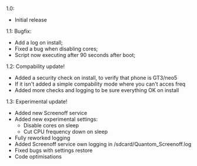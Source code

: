 1.0:
- Initial release

1.1: Bugfix:
- Add a log on install;
- Fixed a bug when disabling cores;
- Script now executing after 90 seconds after boot;

1.2: Compability update!
- Added a security check on install, to verify that phone is GT3/neo5
- If it isn't added a simple compability mode where you can't acces freq
- Added more checks and logging to be sure everything OK on install

1.3: Experimental update!
- Added new Screenoff service
- Added new experimental settings:
  - Disable cores on sleep
  - Cut CPU frequency down on sleep
- Fully reworked logging
- Added Screenoff service own logging in /sdcard/Quantom_Screenoff.log
- Fixed bugs with settings restore
- Code optimisations